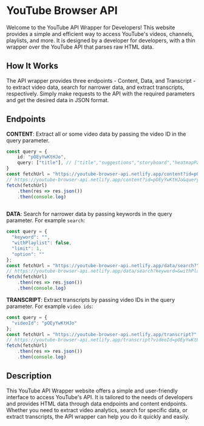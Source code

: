 <meta name="description" content="Access YouTube's videos, channels, playlists and more through our YouTube API Wrapper website. Our API wrapper offers content, data, and transcript endpoints with a simple interface tailored to your needs." />
<meta name="keywords" content="YouTube API, YouTube API Wrapper, video data, transcripts, channels, playlists, data endpoints, content endpoints, HTML data, simple interface, user-friendly." />

# YouTube Browser API
Welcome to the YouTube API Wrapper for Developers! This website provides a simple and efficient way to access YouTube's videos, channels, playlists, and more. It is designed by a developer for developers, with a thin wrapper over the YouTube API that parses raw HTML data.

## How It Works
The API wrapper provides three endpoints - Content, Data, and Transcript - to extract video data, search for narrower data, and extract transcripts, respectively. Simply make requests to the API with the required parameters and get the desired data in JSON format.

## Endpoints

**CONTENT**: Extract all or some video data by passing the video ID in the query parameter.
```ts
const query = {
	id: "pOEyYwKtHJo",
	query: ["title"], // ["title","suggestions","storyboard","heatmapPath","isLive","channel","description","initialData","playerResponse","apiToken","context","auto_chapters","chapters","heatmap"]
}
const fetchUrl = "https://youtube-browser-api.netlify.app/content?id=pOEyYwKtHJo&query=" + selectedIds.join()
// https://youtube-browser-api.netlify.app/content?id=pOEyYwKtHJo&query=title
fetch(fetchUrl)
	.then(res => res.json())
	.then(console.log)
			
```

**DATA**: Search for narrower data by passing keywords in the query parameter. For example `search`:
```ts
const query = {
  "keyword": "",
  "withPlaylist": false,
  "limit": 1,
  "option": ""
};
const fetchUrl = "https://youtube-browser-api.netlify.app/data/search?" + new URLSearchParams(query).toString()
// https://youtube-browser-api.netlify.app/data/search?keyword=&withPlaylist=false&limit=1&option=
fetch(fetchUrl)
	.then(res => res.json())
	.then(console.log)
```

**TRANSCRIPT**: Extract transcripts by passing video IDs in the query parameter. For example `video ids`:
```ts
const query = {
  "videoId": "pOEyYwKtHJo"
};
const fetchUrl = "https://youtube-browser-api.netlify.app/transcript?" + new URLSearchParams(query).toString()
// https://youtube-browser-api.netlify.app/transcript?videoId=pOEyYwKtHJo
fetch(fetchUrl)
	.then(res => res.json())
	.then(console.log)
```
## Description
This YouTube API Wrapper website offers a simple and user-friendly interface to access YouTube's API. It is tailored to the needs of developers and provides HTML data through data endpoints and content endpoints. Whether you need to extract video analytics, search for specific data, or extract transcripts, the API wrapper can help you do it quickly and easily.
